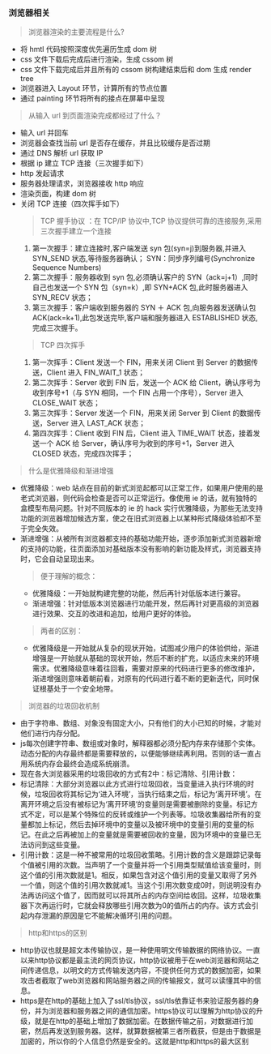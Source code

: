 ### 浏览器相关

> 浏览器渲染的主要流程是什么?
- 将 hmtl 代码按照深度优先遍历生成 dom 树
- css 文件下载后完成后进行渲染，生成 cssom 树
- css 文件下载完成后并且所有的 cssom 树构建结束后和 dom 生成 render tree
- 浏览器进入 Layout 环节，计算所有的节点位置
- 通过 painting 环节将所有的接点在屏幕中呈现

> 从输入 url 到页面渲染完成都经过了什么？
- 输入 url 并回车
- 浏览器会查找当前 url 是否存在缓存，并且比较缓存是否过期
- 通过 DNS 解析 url 获取 IP
- 根据 ip 建立 TCP 连接（三次握手如下）
- http 发起请求
- 服务器处理请求，浏览器接收 http 响应
- 渲染页面，构建 dom 树
- 关闭 TCP 连接（四次挥手如下）
   > TCP 握手协议 ：在 TCP/IP 协议中,TCP 协议提供可靠的连接服务,采用三次握手建立一个连接
    1. 第一次握手：建立连接时,客户端发送 syn 包(syn=j)到服务器,并进入 SYN_SEND 状态,等待服务器确认； SYN：同步序列编号(Synchronize Sequence Numbers)
    2. 第二次握手：服务器收到 syn 包,必须确认客户的 SYN（ack=j+1）,同时自己也发送一个 SYN 包（syn=k）,即 SYN+ACK 包,此时服务器进入 SYN_RECV 状态；
    3. 第三次握手：客户端收到服务器的 SYN ＋ ACK 包,向服务器发送确认包 ACK(ack=k+1),此包发送完毕,客户端和服务器进入 ESTABLISHED 状态,完成三次握手。
   > TCP 四次挥手
    1. 第一次挥手：Client 发送一个 FIN，用来关闭 Client 到 Server 的数据传送，Client 进入 FIN_WAIT_1 状态；
    2. 第二次挥手：Server 收到 FIN 后，发送一个 ACK 给 Client，确认序号为收到序号+1（与 SYN 相同，一个 FIN 占用一个序号），Server 进入 CLOSE_WAIT 状态；
    3. 第三次挥手：Server 发送一个 FIN，用来关闭 Server 到 Client 的数据传送，Server 进入 LAST_ACK 状态；
    4. 第四次挥手：Client 收到 FIN 后，Client 进入 TIME_WAIT 状态，接着发送一个 ACK 给 Server，确认序号为收到的序号+1，Server 进入 CLOSED 状态，完成四次挥手；

> 什么是优雅降级和渐进增强
- 优雅降级：web 站点在目前的新式浏览起都可以正常工作，如果用户使用的是老式浏览器，则代码会检查是否可以正常运行。像使用 ie 的话，就有独特的盒模型布局问题。针对不同版本的 ie 的 hack 实行优雅降级，为那些无法支持功能的浏览器增加候选方案，使之在旧式浏览器上以某种形式降级体验却不至于完全失效。
- 渐进增强：从被所有浏览器都支持的基础功能开始，逐步添加新式浏览器新增的支持的功能，往页面添加对基础版本没有影响的新功能及样式，浏览器支持时，它会自动呈现出来。
  > 便于理解的概念：
    - 优雅降级：一开始就构建完整的功能，然后再针对低版本进行兼容。
    - 渐进增强：针对低版本浏览器进行功能开发，然后再针对更高级的浏览器进行效果、交互的改进和追加，给用户更好的体验。
  > 两者的区别：
     - 优雅降级是一开始就从复杂的现状开始，试图减少用户的体验供给，渐进增强是一开始就从基础的现状开始，然后不断的扩充，以适应未来的环境需求。优雅降级意味着往回看，需要对原来的代码进行更多的修改维护，渐进增强则意味着朝前看，对原有的代码进行着不断的更新迭代，同时保证根基处于一个安全地带。


> 浏览器的垃圾回收机制
- 由于字符串、数组、对象没有固定大小，只有他们的大小已知的时候，才能对他们进行内存分配。
- js每次创建字符串、数组或对象时，解释器都必须分配内存来存储那个实体。动态分配的内存最终都是需要释放的，以便能够继续再利用。否则的话一直占用系统内存会最终会造成系统崩溃。
- 现在各大浏览器采用的垃圾回收的方式有2中：标记清除、引用计数：
- 标记清除：大部分浏览器以此方式进行垃圾回收，当变量进入执行环境的时候，垃圾回收将其标记为‘进入环境’，当执行结束之后，标记为‘离开环境’。在离开环境之后没有被标记为‘离开环境’的变量则是需要被删除的变量。标记方式不定，可以是某个特殊位的反转或维护一个列表等。垃圾收集器给所有的变量都加上标记，然后去掉环境中的变量以及被环境中的变量引用的变量的标记。在此之后再被加上的变量就是需要被回收的变量，因为环境中的变量已无法访问到这些变量。
- 引用计数：这是一种不被常用的垃圾回收策略。引用计数的含义是跟踪记录每个值被引用的次数。当声明了一个变量并将一个引用类型赋值给该变量时，则这个值的引用次数就是1。相反，如果包含对这个值引用的变量又取得了另外一个值，则这个值的引用次数就减1。当这个引用次数变成0时，则说明没有办法再访问这个值了，因而就可以将其所占的内存空间给收回。这样，垃圾收集器下次再运行时，它就会释放哪些引用次数为0的值所占的内存。该方式会引起内存泄漏的原因是它不能解决循环引用的问题。

> http和https的区别
- http协议也就是超文本传输协议，是一种使用明文传输数据的网络协议。一直以来http协议都是最主流的网页协议，http协议被用于在web浏览器和网站之间传递信息，以明文的方式传输发送内容，不提供任何方式的数据加密，如果攻击者截取了web浏览器和网站服务器之间的传输报文，就可以读懂其中的信息。
- https是在http的基础上加入了ssl/tls协议，ssl/tls依靠证书来验证服务器的身份，并为浏览器和服务器之间的通信加密。https协议可以理解为http协议的升级，就是在http的基础上增加了数据加密。在数据传输之前，对数据进行加密，然后再发送到服务器。这样，就算数据被第三者所截获，但是由于数据是加密的，所以你的个人信息仍然是安全的。这就是http和https的最大区别

